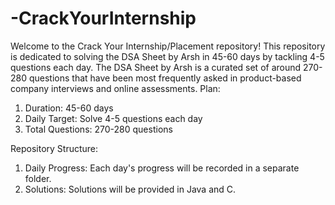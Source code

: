 # -CrackYourInternship

Welcome to the Crack Your Internship/Placement repository! This repository is dedicated to solving the DSA Sheet by Arsh in 45-60 days by tackling 4-5 questions each day. The DSA Sheet by Arsh is a curated set of around 270-280 questions that have been most frequently asked in product-based company interviews and online assessments.
Plan:
1. Duration: 45-60 days
2. Daily Target: Solve 4-5 questions each day
3. Total Questions: 270-280 questions

Repository Structure:
1. Daily Progress: Each day's progress will be recorded in a separate folder.
2. Solutions: Solutions will be provided in Java and C. 
